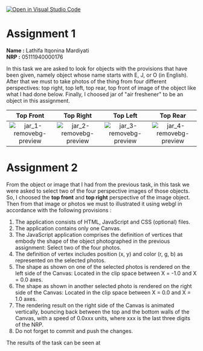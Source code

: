 [![Open in Visual Studio Code](https://classroom.github.com/assets/open-in-vscode-f059dc9a6f8d3a56e377f745f24479a46679e63a5d9fe6f495e02850cd0d8118.svg)](https://classroom.github.com/online_ide?assignment_repo_id=5681781&assignment_repo_type=AssignmentRepo)

# Assignment 1
**Name :** Lathifa Itqonina Mardiyati  
**NRP :** 05111940000176  
  
In this task we are asked to look for objects with the provisions that have been given, namely object whose name starts with E, J, or O (in English). After that we must to take photos of the thing from four different perspectives: top right, top left, top rear, top front of image of the object like what I had done below.  Finally, I choosed jar of "air freshener" to be an object in this assignment.

| Top Front | Top Right | Top Left | Top Rear |
| :---: | :---: | :---: | :---:|
|![jar_1-removebg-preview](https://user-images.githubusercontent.com/55240758/134047664-77159dce-9687-4a44-b05d-240468a6ff9f.png)|![jar_2-removebg-preview](https://user-images.githubusercontent.com/55240758/134048079-1fdb52be-1b17-4e45-917e-2dcb431ab847.png)| ![jar_3-removebg-preview](https://user-images.githubusercontent.com/55240758/134049137-e17c57b3-283b-43e5-9f79-73d07a0247ba.png) | ![jar_4-removebg-preview](https://user-images.githubusercontent.com/55240758/134049376-dff26a63-92c1-4de2-ba80-ad3c946e9f7c.png) |  

# Assignment 2  
From the object or image that I had from the previous task, in this task we were asked to select two of the four perspective images of those objects. So, I choosed the **top front** and **top right** perspective of the image object. Then from that image or photos we must to illustrated it using webgl in accordance with the following provisions :    
1. The application consists of HTML, JavaScript and CSS (optional) files.  
2. The application contains only one Canvas.  
3. The JavaScript application comprises the definition of vertices that embody the shape of the object photographed in the previous assignment: Select two of the four photos.  
4. The definition of vertex includes position (x, y) and color (r, g, b) as represented on the selected photos.  
5. The shape as shown on one of the selected photos is rendered on the left side of the Canvas: Located in the clip space between X = -1.0 and X = 0.0 axes.  
6. The shape as shown in another selected photo is rendered on the right side of the Canvas: Located in the clip space between X = 0.0 and X = 1.0 axes.  
7. The rendering result on the right side of the Canvas is animated vertically, bouncing back between the top and the bottom walls of the Canvas, with a speed of 0.0xxx units, where xxx is the last three digits of the NRP.  
8. Do not forget to commit and push the changes.  

The results of the task can be seen at 
